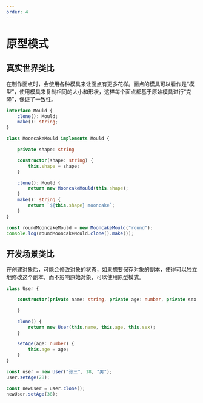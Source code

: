 ```yaml
---
order: 4
---
```

# 原型模式

## 真实世界类比

在制作面点时，会使用各种模具来让面点有更多花样。面点的模具可以看作是“模型”，使用模具来复制相同的大小和形状，这样每个面点都基于原始模具进行“克隆”，保证了一致性。

```ts
interface Mould {
    clone(): Mould;
    make(): string;
}

class MooncakeMould implements Mould {

    private shape: string

    constructor(shape: string) {
        this.shape = shape;
    }

    clone(): Mould {
        return new MooncakeMould(this.shape);
    }
    make(): string {
        return `${this.shape} mooncake`;
    }
}

const roundMooncakeMould = new MooncakeMould("round");
console.log(roundMooncakeMould.clone().make());
```

## 开发场景类比

在创建对象后，可能会修改对象的状态，如果想要保存对象的副本，使得可以独立地修改这个副本，而不影响原始对象，可以使用原型模式。

```ts
class User {

    constructor(private name: string, private age: number, private sex: string) {

    }

    clone() {
        return new User(this.name, this.age, this.sex);
    }

    setAge(age: number) {
        this.age = age;
    }
}

const user = new User("张三", 18, "男");
user.setAge(28);

const newUser = user.clone();
newUser.setAge(38);
```